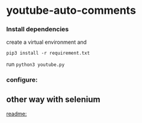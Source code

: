 # youtube-auto-comments


### Install dependencies
create a virtual environment and

`pip3 install -r requirement.txt`

run `python3 youtube.py`

### configure:





## other way  with selenium
[readme:](https://github.com/Shubhamsm/youtube-auto-comments/blob/master/README.md)